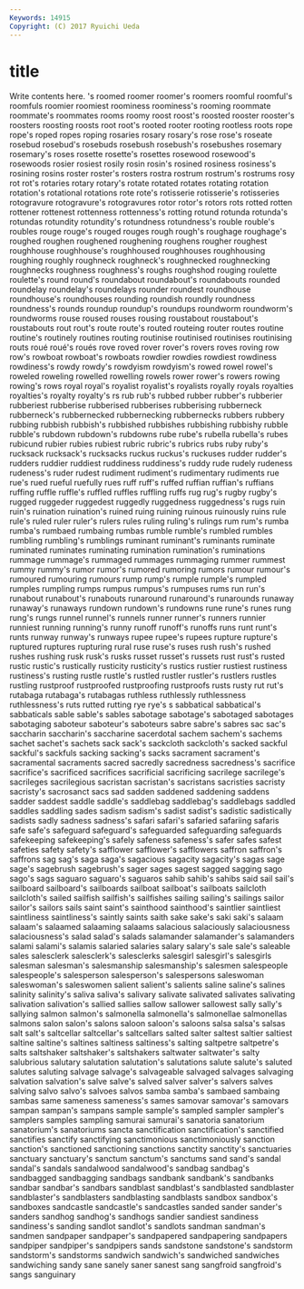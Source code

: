 ```yaml
---
Keywords: 14915 
Copyright: (C) 2017 Ryuichi Ueda
---
```


# title

Write contents here.
's
roomed roomer roomer's roomers roomful roomful's roomfuls roomier roomiest roominess
roominess's rooming roommate roommate's roommates rooms roomy roost roost's roosted
rooster rooster's roosters roosting roosts root root's rooted rooter rooting
rootless roots rope rope's roped ropes roping rosaries rosary rosary's
rose rose's roseate rosebud rosebud's rosebuds rosebush rosebush's rosebushes rosemary
rosemary's roses rosette rosette's rosettes rosewood rosewood's rosewoods rosier rosiest
rosily rosin rosin's rosined rosiness rosiness's rosining rosins roster roster's
rosters rostra rostrum rostrum's rostrums rosy rot rot's rotaries rotary
rotary's rotate rotated rotates rotating rotation rotation's rotational rotations rote
rote's rotisserie rotisserie's rotisseries rotogravure rotogravure's rotogravures rotor rotor's rotors
rots rotted rotten rottener rottenest rottenness rottenness's rotting rotund rotunda
rotunda's rotundas rotundity rotundity's rotundness rotundness's rouble rouble's roubles rouge
rouge's rouged rouges rough rough's roughage roughage's roughed roughen roughened
roughening roughens rougher roughest roughhouse roughhouse's roughhoused roughhouses roughhousing roughing
roughly roughneck roughneck's roughnecked roughnecking roughnecks roughness roughness's roughs roughshod
rouging roulette roulette's round round's roundabout roundabout's roundabouts rounded roundelay
roundelay's roundelays rounder roundest roundhouse roundhouse's roundhouses rounding roundish roundly
roundness roundness's rounds roundup roundup's roundups roundworm roundworm's roundworms rouse
roused rouses rousing roustabout roustabout's roustabouts rout rout's route route's
routed routeing router routes routine routine's routinely routines routing routinise
routinised routinises routinising routs roué roué's roués rove roved rover
rover's rovers roves roving row row's rowboat rowboat's rowboats rowdier
rowdies rowdiest rowdiness rowdiness's rowdy rowdy's rowdyism rowdyism's rowed rowel
rowel's roweled roweling rowelled rowelling rowels rower rower's rowers rowing
rowing's rows royal royal's royalist royalist's royalists royally royals royalties
royalties's royalty royalty's rs rub rub's rubbed rubber rubber's rubberier
rubberiest rubberise rubberised rubberises rubberising rubberneck rubberneck's rubbernecked rubbernecking rubbernecks
rubbers rubbery rubbing rubbish rubbish's rubbished rubbishes rubbishing rubbishy rubble
rubble's rubdown rubdown's rubdowns rube rube's rubella rubella's rubes rubicund
rubier rubies rubiest rubric rubric's rubrics rubs ruby ruby's rucksack
rucksack's rucksacks ruckus ruckus's ruckuses rudder rudder's rudders ruddier ruddiest
ruddiness ruddiness's ruddy rude rudely rudeness rudeness's ruder rudest rudiment
rudiment's rudimentary rudiments rue rue's rued rueful ruefully rues ruff
ruff's ruffed ruffian ruffian's ruffians ruffing ruffle ruffle's ruffled ruffles
ruffling ruffs rug rug's rugby rugby's rugged ruggeder ruggedest ruggedly
ruggedness ruggedness's rugs ruin ruin's ruination ruination's ruined ruing ruining
ruinous ruinously ruins rule rule's ruled ruler ruler's rulers rules
ruling ruling's rulings rum rum's rumba rumba's rumbaed rumbaing rumbas
rumble rumble's rumbled rumbles rumbling rumbling's rumblings ruminant ruminant's ruminants
ruminate ruminated ruminates ruminating rumination rumination's ruminations rummage rummage's rummaged
rummages rummaging rummer rummest rummy rummy's rumor rumor's rumored rumoring
rumors rumour rumour's rumoured rumouring rumours rump rump's rumple rumple's
rumpled rumples rumpling rumps rumpus rumpus's rumpuses rums run run's
runabout runabout's runabouts runaround runaround's runarounds runaway runaway's runaways rundown
rundown's rundowns rune rune's runes rung rung's rungs runnel runnel's
runnels runner runner's runners runnier runniest running running's runny runoff
runoff's runoffs runs runt runt's runts runway runway's runways rupee
rupee's rupees rupture rupture's ruptured ruptures rupturing rural ruse ruse's
ruses rush rush's rushed rushes rushing rusk rusk's rusks russet
russet's russets rust rust's rusted rustic rustic's rustically rusticity rusticity's
rustics rustier rustiest rustiness rustiness's rusting rustle rustle's rustled rustler
rustler's rustlers rustles rustling rustproof rustproofed rustproofing rustproofs rusts rusty
rut rut's rutabaga rutabaga's rutabagas ruthless ruthlessly ruthlessness ruthlessness's ruts
rutted rutting rye rye's s sabbatical sabbatical's sabbaticals sable sable's
sables sabotage sabotage's sabotaged sabotages sabotaging saboteur saboteur's saboteurs sabre
sabre's sabres sac sac's saccharin saccharin's saccharine sacerdotal sachem sachem's
sachems sachet sachet's sachets sack sack's sackcloth sackcloth's sacked sackful
sackful's sackfuls sacking sacking's sacks sacrament sacrament's sacramental sacraments sacred
sacredly sacredness sacredness's sacrifice sacrifice's sacrificed sacrifices sacrificial sacrificing sacrilege
sacrilege's sacrileges sacrilegious sacristan sacristan's sacristans sacristies sacristy sacristy's sacrosanct
sacs sad sadden saddened saddening saddens sadder saddest saddle saddle's
saddlebag saddlebag's saddlebags saddled saddles saddling sades sadism sadism's sadist
sadist's sadistic sadistically sadists sadly sadness sadness's safari safari's safaried
safariing safaris safe safe's safeguard safeguard's safeguarded safeguarding safeguards safekeeping
safekeeping's safely safeness safeness's safer safes safest safeties safety safety's
safflower safflower's safflowers saffron saffron's saffrons sag sag's saga saga's
sagacious sagacity sagacity's sagas sage sage's sagebrush sagebrush's sager sages
sagest sagged sagging sago sago's sags saguaro saguaro's saguaros sahib
sahib's sahibs said sail sail's sailboard sailboard's sailboards sailboat sailboat's
sailboats sailcloth sailcloth's sailed sailfish sailfish's sailfishes sailing sailing's sailings
sailor sailor's sailors sails saint saint's sainthood sainthood's saintlier saintliest
saintliness saintliness's saintly saints saith sake sake's saki saki's salaam
salaam's salaamed salaaming salaams salacious salaciously salaciousness salaciousness's salad salad's
salads salamander salamander's salamanders salami salami's salamis salaried salaries salary
salary's sale sale's saleable sales salesclerk salesclerk's salesclerks salesgirl salesgirl's
salesgirls salesman salesman's salesmanship salesmanship's salesmen salespeople salespeople's salesperson salesperson's
salespersons saleswoman saleswoman's saleswomen salient salient's salients saline saline's salines
salinity salinity's saliva saliva's salivary salivate salivated salivates salivating salivation
salivation's sallied sallies sallow sallower sallowest sally sally's sallying salmon
salmon's salmonella salmonella's salmonellae salmonellas salmons salon salon's salons saloon
saloon's saloons salsa salsa's salsas salt salt's saltcellar saltcellar's saltcellars
salted salter saltest saltier saltiest saltine saltine's saltines saltiness saltiness's
salting saltpetre saltpetre's salts saltshaker saltshaker's saltshakers saltwater saltwater's salty
salubrious salutary salutation salutation's salutations salute salute's saluted salutes saluting
salvage salvage's salvageable salvaged salvages salvaging salvation salvation's salve salve's
salved salver salver's salvers salves salving salvo salvo's salvoes salvos
samba samba's sambaed sambaing sambas same sameness sameness's sames samovar
samovar's samovars sampan sampan's sampans sample sample's sampled sampler sampler's
samplers samples sampling samurai samurai's sanatoria sanatorium sanatorium's sanatoriums sancta
sanctification sanctification's sanctified sanctifies sanctify sanctifying sanctimonious sanctimoniously sanction sanction's
sanctioned sanctioning sanctions sanctity sanctity's sanctuaries sanctuary sanctuary's sanctum sanctum's
sanctums sand sand's sandal sandal's sandals sandalwood sandalwood's sandbag sandbag's
sandbagged sandbagging sandbags sandbank sandbank's sandbanks sandbar sandbar's sandbars sandblast
sandblast's sandblasted sandblaster sandblaster's sandblasters sandblasting sandblasts sandbox sandbox's sandboxes
sandcastle sandcastle's sandcastles sanded sander sander's sanders sandhog sandhog's sandhogs
sandier sandiest sandiness sandiness's sanding sandlot sandlot's sandlots sandman sandman's
sandmen sandpaper sandpaper's sandpapered sandpapering sandpapers sandpiper sandpiper's sandpipers sands
sandstone sandstone's sandstorm sandstorm's sandstorms sandwich sandwich's sandwiched sandwiches sandwiching
sandy sane sanely saner sanest sang sangfroid sangfroid's sangs sanguinary
